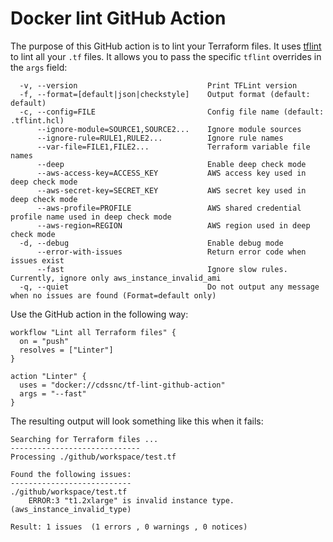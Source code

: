 # Docker lint GitHub Action

The purpose of this GitHub action is to lint your Terraform files. It uses [tflint](https://github.com/wata727/tflint) to lint all your `.tf` files. It allows you to pass the specific `tflint` overrides in the `args` field:

```
  -v, --version                             Print TFLint version
  -f, --format=[default|json|checkstyle]    Output format (default: default)
  -c, --config=FILE                         Config file name (default: .tflint.hcl)
      --ignore-module=SOURCE1,SOURCE2...    Ignore module sources
      --ignore-rule=RULE1,RULE2...          Ignore rule names
      --var-file=FILE1,FILE2...             Terraform variable file names
      --deep                                Enable deep check mode
      --aws-access-key=ACCESS_KEY           AWS access key used in deep check mode
      --aws-secret-key=SECRET_KEY           AWS secret key used in deep check mode
      --aws-profile=PROFILE                 AWS shared credential profile name used in deep check mode
      --aws-region=REGION                   AWS region used in deep check mode
  -d, --debug                               Enable debug mode
      --error-with-issues                   Return error code when issues exist
      --fast                                Ignore slow rules. Currently, ignore only aws_instance_invalid_ami
  -q, --quiet                               Do not output any message when no issues are found (Format=default only)
```

Use the GitHub action in the following way:

```
workflow "Lint all Terraform files" {
  on = "push"
  resolves = ["Linter"]
}

action "Linter" {
  uses = "docker://cdssnc/tf-lint-github-action"
  args = "--fast"
}

```

The resulting output will look something like this when it fails:

```
Searching for Terraform files ...
-----------------------------
Processing ./github/workspace/test.tf

Found the following issues:
---------------------------
./github/workspace/test.tf
	ERROR:3 "t1.2xlarge" is invalid instance type. (aws_instance_invalid_type)

Result: 1 issues  (1 errors , 0 warnings , 0 notices)
```
